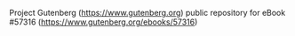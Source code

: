 Project Gutenberg (https://www.gutenberg.org) public repository for
eBook #57316 (https://www.gutenberg.org/ebooks/57316)
